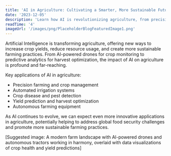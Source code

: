 ```yaml
---
title: 'AI in Agriculture: Cultivating a Smarter, More Sustainable Future'
date: '2023-12-05'
description: 'Learn how AI is revolutionizing agriculture, from precision farming to crop disease detection.'
readTime: '4'
imageUrl: '/images/png/PlaceholderBlogFeaturedImage1.png'
---
```


Artificial Intelligence is transforming agriculture, offering new ways to increase crop yields, reduce resource usage, and create more sustainable farming practices. From AI-powered drones for crop monitoring to predictive analytics for harvest optimization, the impact of AI on agriculture is profound and far-reaching.

Key applications of AI in agriculture:

- Precision farming and crop management
- Automated irrigation systems
- Crop disease and pest detection
- Yield prediction and harvest optimization
- Autonomous farming equipment

As AI continues to evolve, we can expect even more innovative applications in agriculture, potentially helping to address global food security challenges and promote more sustainable farming practices.

[Suggested image: A modern farm landscape with AI-powered drones and autonomous tractors working in harmony, overlaid with data visualizations of crop health and yield predictions]
